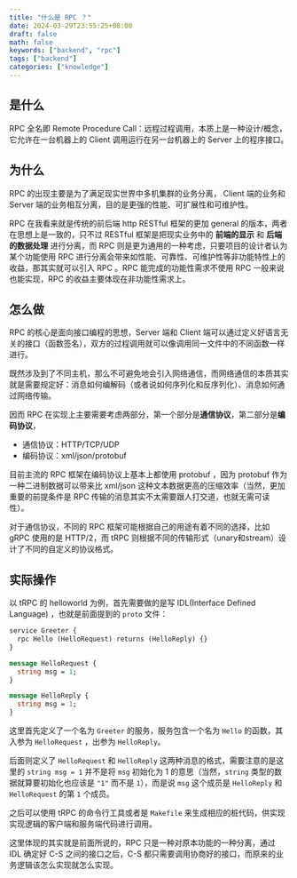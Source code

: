 ```yaml
---
title: "什么是 RPC ？"
date: 2024-03-29T23:55:25+08:00
draft: false
math: false
keywords: ["backend", "rpc"]
tags: ["backend"]
categories: ["knowledge"]
---
```


## 是什么

RPC 全名即 Remote Procedure Call：远程过程调用，本质上是一种设计/概念，它允许在一台机器上的 Client 调用运行在另一台机器上的 Server 上的程序接口。

## 为什么

RPC 的出现主要是为了满足现实世界中多机集群的业务分离， Client 端的业务和 Server 端的业务相互分离，目的是更强的性能、可扩展性和可维护性。

RPC 在我看来就是传统的前后端 http RESTful 框架的更加 general 的版本，两者在思想上是一致的，只不过 RESTful 框架是把现实业务中的 **前端的显示** 和 **后端的数据处理** 进行分离，而 RPC 则是更为通用的一种考虑，只要项目的设计者认为某个功能使用 RPC 进行分离会带来如性能、可靠性、可维护性等非功能特性上的收益，那其实就可以引入 RPC 。RPC 能完成的功能性需求不使用 RPC 一般来说也能实现，RPC 的收益主要体现在非功能性需求上。

## 怎么做

RPC 的核心是面向接口编程的思想，Server 端和 Client 端可以通过定义好语言无关的接口（函数签名），双方的过程调用就可以像调用同一文件中的不同函数一样进行。

既然涉及到了不同主机，那么不可避免地会引入网络通信，而网络通信的本质其实就是需要规定好：消息如何编解码（或者说如何序列化和反序列化）、消息如何通过网络传输。

因而 RPC 在实现上主要需要考虑两部分，第一个部分是**通信协议**，第二部分是**编码协议**，

- 通信协议：HTTP/TCP/UDP
- 编码协议：xml/json/protobuf

目前主流的 RPC 框架在编码协议上基本上都使用 protobuf ，因为 protobuf 作为一种二进制数据可以带来比 xml/json 这种文本数据更高的压缩效率（当然，更加重要的前提条件是 RPC 传输的消息其实不太需要跟人打交道，也就无需可读性）。

对于通信协议，不同的 RPC 框架可能根据自己的用途有着不同的选择，比如 gRPC 使用的是 HTTP/2，而 tRPC 则根据不同的传输形式（unary和stream）设计了不同的自定义的协议格式。

## 实际操作

以 tRPC 的 helloworld 为例，首先需要做的是写 IDL(Interface Defined Language) ，也就是前面提到的 `proto` 文件：

```proto
service Greeter {
  rpc Hello (HelloRequest) returns (HelloReply) {}
}

message HelloRequest {
  string msg = 1;
}

message HelloReply {
  string msg = 1;
}
```

这里首先定义了一个名为 `Greeter` 的服务，服务包含一个名为 `Hello` 的函数，其入参为 `HelloRequest` ，出参为 `HelloReply`。

后面则定义了 `HelloRequest` 和 `HelloReply` 这两种消息的格式，需要注意的是这里的 `string msg = 1` 并不是将 `msg` 初始化为 1 的意思（当然，`string` 类型的数据就算要初始化也应该是 `"1"` 而不是 `1`），而是说 `msg` 这个成员是 `HelloReply` 和 `HelloRequest` 的第 `1` 个成员。

之后可以使用 tRPC 的命令行工具或者是 `Makefile` 来生成相应的桩代码，供实现实现逻辑的客户端和服务端代码进行调用。

这里体现的其实就是前面所说的，RPC 只是一种对原本功能的一种分离，通过 IDL 确定好 C-S 之间的接口之后，C-S 都只需要调用协商好的接口，而原来的业务逻辑该怎么实现就怎么实现。
